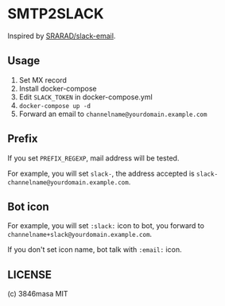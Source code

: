 SMTP2SLACK
==========

Inspired by [SRARAD/slack-email].

[SRARAD/slack-email]: https://github.com/SRARAD/slack-email

## Usage

1. Set MX record
1. Install docker-compose
1. Edit ``SLACK_TOKEN`` in docker-compose.yml
1. ``docker-compose up -d``
1. Forward an email to ``channelname@yourdomain.example.com``

## Prefix

If you set ``PREFIX_REGEXP``, mail address will be tested.

For example, you will set ``slack-``, the address accepted is ``slack-channelname@yourdomain.example.com``.

## Bot icon

For example, you will set ``:slack:`` icon to bot, you forward to ``channelname+slack@yourdomain.example.com``.

If you don't set icon name, bot talk with ``:email:`` icon.

## LICENSE
(c) 3846masa MIT
